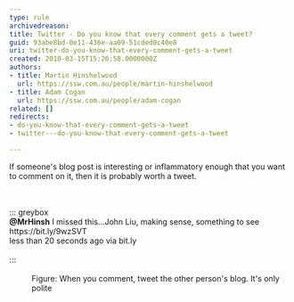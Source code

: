 ```yaml
---
type: rule
archivedreason: 
title: Twitter - Do you know that every comment gets a tweet?
guid: 93abe8bd-0e11-436e-aa09-51cded0c40e8
uri: twitter-do-you-know-that-every-comment-gets-a-tweet
created: 2010-03-15T15:26:58.0000000Z
authors:
- title: Martin Hinshelwood
  url: https://ssw.com.au/people/martin-hinshelwood
- title: Adam Cogan
  url: https://ssw.com.au/people/adam-cogan
related: []
redirects:
- do-you-know-that-every-comment-gets-a-tweet
- twitter---do-you-know-that-every-comment-gets-a-tweet

---
```


If someone's blog post is interesting or inflammatory enough that you want to comment on it, then it is probably worth a tweet.
<dl class="image"><dt><br><br>::: greybox<br>
          <strong>@MrHinsh</strong> I missed this...John Liu, making sense, something to see https&#58;//bit.ly/9wzSVT&#160;<br> less than 20 seconds ago&#160;<span>via bit.ly</span><br><br>:::<br><br></dt><dd>Figure&#58; When you comment, tweet the other person's blog. It's only polite<br></dd></dl>
<!--endintro-->
